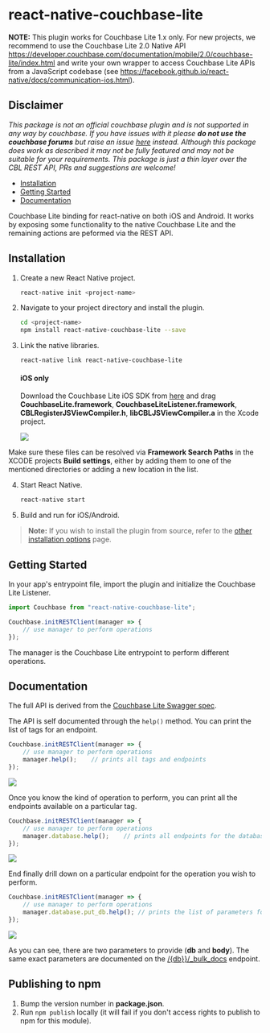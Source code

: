 # react-native-couchbase-lite

**NOTE:** This plugin works for Couchbase Lite 1.x only. For new projects, we recommend to use the Couchbase Lite 2.0 Native API https://developer.couchbase.com/documentation/mobile/2.0/couchbase-lite/index.html and write your own wrapper to access Couchbase Lite APIs from a JavaScript codebase (see https://facebook.github.io/react-native/docs/communication-ios.html).

## Disclaimer

_This package is not an official couchbase plugin and is not supported in any way by couchbase.  If you have issues with it please **do not use
the couchbase forums** but raise an issue [here](https://github.com/couchbaselabs/react-native-couchbase-lite/issues) instead.  Although
this package does work as described it may not be fully featured and may not be suitable for your requirements.  This package is just a thin 
layer over the CBL REST API, PRs and suggestions are welcome!_

* [Installation](#installation)
* [Getting Started](#getting-started)
* [Documentation](#documentation)

Couchbase Lite binding for react-native on both iOS and Android. It works by exposing some functionality to the native Couchbase Lite and the remaining actions are peformed via the REST API.

## Installation

1. Create a new React Native project.

	```bash
	react-native init <project-name>
	```

2. Navigate to your project directory and install the plugin.

	```bash
	cd <project-name>
	npm install react-native-couchbase-lite --save
	```

3. Link the native libraries.

	```
	react-native link react-native-couchbase-lite
	```

	#### iOS only

	Download the Couchbase Lite iOS SDK from [here](http://www.couchbase.com/nosql-databases/downloads#) and drag **CouchbaseLite.framework**, **CouchbaseLiteListener.framework**, **CBLRegisterJSViewCompiler.h**, **libCBLJSViewCompiler.a** in the Xcode project.

	![](http://cl.ly/image/3Z1b0n0W0i3w/sdk.png)
	
Make sure these files can be resolved via **Framework Search Paths** in the XCODE projects **Build settings**, either by adding them to one of the mentioned directories or adding a new location in the list.

4. Start React Native.

	```bash
	react-native start
	```

5. Build and run for iOS/Android.

> **Note:** If you wish to install the plugin from source, refer to the [other installation options](https://github.com/couchbaselabs/react-native-couchbase-lite/wiki/Other-Installation-Options) page.

## Getting Started

In your app's entrypoint file, import the plugin and initialize the Couchbase Lite Listener.

```js
import Couchbase from "react-native-couchbase-lite";

Couchbase.initRESTClient(manager => {
	// use manager to perform operations
});
```

The manager is the Couchbase Lite entrypoint to perform different operations.

## Documentation

The full API is derived from the [Couchbase Lite Swagger spec](http://developer.couchbase.com/documentation/mobile/current/references/couchbase-lite/rest-api/index.html).

The API is self documented through the `help()` method. You can print the list of tags for an endpoint.

```javascript
Couchbase.initRESTClient(manager => {
	// use manager to perform operations
	manager.help();    // prints all tags and endpoints
});
```

![](https://cl.ly/0M2L2S2M1j1s/tags.png)

Once you know the kind of operation to perform, you can print all the endpoints available on a particular tag.

```javascript
Couchbase.initRESTClient(manager => {
	// use manager to perform operations
	manager.database.help();    // prints all endpoints for the database tag
});
```

![](https://cl.ly/3d1H281z1c1W/database.png)

End finally drill down on a particular endpoint for the operation you wish to perform.

```javascript
Couchbase.initRESTClient(manager => {
	// use manager to perform operations
	manager.database.put_db.help(); // prints the list of parameters for PUT /{db}
});
```

![](https://cl.ly/070z08081W0X/bulk_docs.png)

As you can see, there are two parameters to provide (**db** and **body**). The same exact parameters are documented on the [/{db}}/_bulk_docs](http://developer.couchbase.com/documentation/mobile/current/references/couchbase-lite/rest-api/index.html#!/database/post_db_bulk_docs) endpoint.

## Publishing to npm

1. Bump the version number in **package.json**.
2. Run `npm publish` locally (it will fail if you don't access rights to publish to npm for this module).
